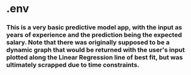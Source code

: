 # .env
### This is a very basic predictive model app, with the input as years of experience and the prediction being the expected salary. Note that there was originally supposed to be a dynamic graph that would be returned with the user's input plotted along the Linear Regression line of best fit, but was ultimately scrapped due to time constraints.
